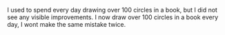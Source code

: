 I used to spend every day drawing over 100 circles in a book, but I did not see any visible improvements. I now draw over 100 circles in a book every day, I wont make the same mistake twice.
